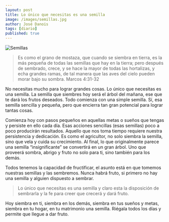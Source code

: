 ```yaml
---
layout: post
title: Lo único que necesitas es una semilla
image: /images/semillas.jpg
author: José Danois
tags: [diario] 
published: true
---
```


![Semillas](/images/semillas.jpg)
>Es como el grano de mostaza, que cuando se siembra en tierra, es la más pequeña de todas las semillas que hay en la tierra; pero después de sembrado, crece, y se hace la mayor de todas las hortalizas, y echa grandes ramas, de tal manera que las aves del cielo pueden morar bajo su sombra. Marcos 4:31-32

No necesitas mucho para lograr grandes cosas. Lo único que necesitas es una semilla. La semilla que siembres hoy será el árbol del mañana, ese que te dará los frutos deseados. Todo comienza con una simple semilla. Sí, esa semilla sencilla y pequeña, pero que encierra tan gran potencial para lograr tantas cosas.

Comienza hoy con pasos pequeños en aquellas metas o sueños que tengas y persiste en ello cada día. Esas acciones sencillas (esas semillas) poco a poco producirán resultados. Aquello que nos toma tiempo requiere nuestra persistencia y dedicación. Es como el agricultor, no solo siembra la semilla, sino que vela y cuida su crecimiento. Al final, lo que originalmente parece una semilla “insignificante” se convertirá en un gran árbol. Uno que proveerá sombra, abrigo y fruto no solo para ti, sino también para los demás.

Todos tenemos la capacidad de fructificar, el asunto está en que tomemos nuestras semillas y las sembremos. Nunca habrá fruto, si primero no hay una semilla y alguien dispuesto a sembrar.

>Lo único que necesitas es una semilla y claro esta la disposición de sembrarla y la fe para creer que crecerá y dará fruto.

Hoy siembra en ti, siembra en los demás, siembra en tus sueños y metas, siembra en tu hogar, en tu matrimonio una semilla. Riégala todos los días y permite que llegue a dar fruto.
